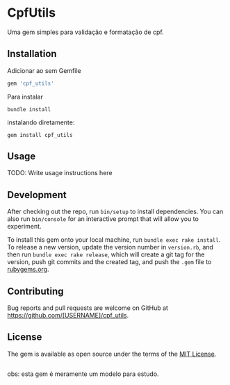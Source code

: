 # CpfUtils

Uma gem simples para validação e formatação de cpf.

## Installation

Adicionar ao sem Gemfile
```ruby
gem 'cpf_utils'
```

Para instalar
```shell
bundle install
```    

instalando diretamente:
```shell
gem install cpf_utils
```

## Usage

TODO: Write usage instructions here

## Development

After checking out the repo, run `bin/setup` to install dependencies. You can also run `bin/console` for an interactive prompt that will allow you to experiment.

To install this gem onto your local machine, run `bundle exec rake install`. To release a new version, update the version number in `version.rb`, and then run `bundle exec rake release`, which will create a git tag for the version, push git commits and the created tag, and push the `.gem` file to [rubygems.org](https://rubygems.org).

## Contributing

Bug reports and pull requests are welcome on GitHub at https://github.com/[USERNAME]/cpf_utils.

## License

The gem is available as open source under the terms of the [MIT License](https://opensource.org/licenses/MIT).

##
obs: esta gem é meramente um modelo para estudo.
